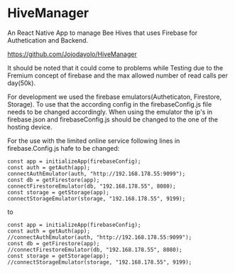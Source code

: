 # HiveManager
An React Native App to manage Bee Hives that uses Firebase for Authetication and Backend.

https://github.com/Jojodayolo/HiveManager

It should be noted that it could come to problems while Testing due to the Fremium concept of firebase and the max allowed number of read calls per day(50k). 

For development we used the firebase emulators(Autheticaton, Firestore, Storage). To use that the according config in the firebaseConfig.js file needs to be changed accordingly.
When using the emulator the ip's in firebase.json and firebaseConfig.js should be changed to the one of the hosting device.


For the use with the limited online service following lines in firebase.Config.js hafe to be changed:
```
const app = initializeApp(firebaseConfig);
const auth = getAuth(app);
connectAuthEmulator(auth, "http://192.168.178.55:9099");
const db = getFirestore(app);
connectFirestoreEmulator(db, "192.168.178.55", 8080);
const storage = getStorage(app);
connectStorageEmulator(storage, "192.168.178.55", 9199);
```

to

```
const app = initializeApp(firebaseConfig);
const auth = getAuth(app);
//connectAuthEmulator(auth, "http://192.168.178.55:9099");
const db = getFirestore(app);
//connectFirestoreEmulator(db, "192.168.178.55", 8080);
const storage = getStorage(app);
//connectStorageEmulator(storage, "192.168.178.55", 9199);
```
